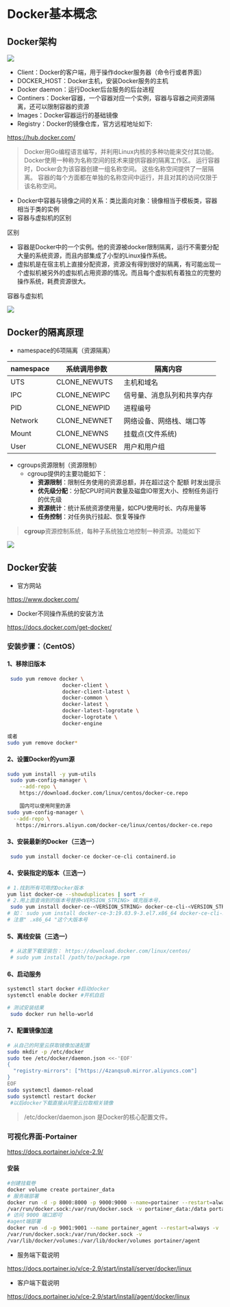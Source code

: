 # Docker基本概念

## Docker架构

![](https://notes-pic-cjs.oss-cn-chengdu.aliyuncs.com/obsidian/image_yIeJIRAOlg.png)

-   Client：Docker的客户端，用于操作docker服务器（命令行或者界面）
-   DOCKER\_HOST：Docker主机，安装Docker服务的主机
-   Docker daemon：运行Docker后台服务的后台进程
-   Continers：Docker容器，一个容器对应一个实例，容器与容器之间资源隔离，还可以限制容器的资源
-   Images：Docker容器运行的基础镜像
-   Registry：Docker的镜像仓库，官方远程地址如下:

<https://hub.docker.com/>

> Docker用Go编程语言编写，并利用Linux内核的多种功能来交付其功能。 Docker使用一种称为名称空间的技术来提供容器的隔离工作区。 运行容器时，Docker会为该容器创建一组名称空间。 这些名称空间提供了一层隔离。 容器的每个方面都在单独的名称空间中运行，并且对其的访问仅限于该名称空间。

-   Docker中容器与镜像之间的关系：类比面向对象：镜像相当于模板类，容器相当于类的实例
-   容器与虚拟机的区别

区别

-   容器是Docker中的一个实例。他的资源被docker限制隔离，运行不需要分配大量的系统资源，而且内部集成了小型的Linux操作系统。
-   虚拟机是在宿主机上直接分配资源，资源没有得到很好的隔离，有可能出现一个虚拟机被另外的虚拟机占用资源的情况。而且每个虚拟机有着独立的完整的操作系统，耗费资源很大。

容器与虚拟机

![](https://notes-pic-cjs.oss-cn-chengdu.aliyuncs.com/obsidian/image_Rau9nVn36v.png)

## Docker的隔离原理

-   namespace的6项隔离（资源隔离）

| namespace | 系统调用参数         | 隔离内容          |
| --------- | -------------- | ------------- |
| UTS       | CLONE\_NEWUTS  | 主机和域名         |
| IPC       | CLONE\_NEWIPC  | 信号量、消息队列和共享内存 |
| PID       | CLONE\_NEWPID  | 进程编号          |
| Network   | CLONE\_NEWNET  | 网络设备、网络栈、端口等  |
| Mount     | CLONE\_NEWNS   | 挂载点(文件系统)     |
| User      | CLONE\_NEWUSER | 用户和用户组        |

-   cgroups资源限制（资源限制）
    -   cgroup提供的主要功能如下：
        -   **资源限制**：限制任务使用的资源总额，并在超过这个 配额 时发出提示
        -   **优先级分配**：分配CPU时间片数量及磁盘IO带宽大小、控制任务运行的优先级
        -   **资源统计**：统计系统资源使用量，如CPU使用时长、内存用量等
        -   **任务控制**：对任务执行挂起、恢复等操作

> **cgroup**资源控制系统，每种子系统独立地控制一种资源。功能如下

![](https://notes-pic-cjs.oss-cn-chengdu.aliyuncs.com/obsidian/image_30XstUAPxE.png)

## Docker安装

-   官方网站

<https://www.docker.com/>

-   Docker不同操作系统的安装方法

<https://docs.docker.com/get-docker/>

### 安装步骤：（CentOS）

#### 1、移除旧版本

```bash
 sudo yum remove docker \
                  docker-client \
                  docker-client-latest \
                  docker-common \
                  docker-latest \
                  docker-latest-logrotate \
                  docker-logrotate \
                  docker-engine
                  
或者
sudo yum remove docker*

```

#### 2、设置Docker的yum源

```bash
sudo yum install -y yum-utils
 sudo yum-config-manager \
    --add-repo \
    https://download.docker.com/linux/centos/docker-ce.repo
    
    国内可以使用阿里的源
sudo yum-config-manager \
  --add-repo \
   https://mirrors.aliyun.com/docker-ce/linux/centos/docker-ce.repo


```

#### 3、安装最新的Docker（三选一）

```bash
 sudo yum install docker-ce docker-ce-cli containerd.io
```

#### 4、安装指定的版本（三选一）

```bash
# 1.找到所有可用的Docker版本
yum list docker-ce --showduplicates | sort -r
# 2.用上面查询到的版本号替换<VERSION_STRING> 填充版本号，
 sudo yum install docker-ce-<VERSION_STRING> docker-ce-cli-<VERSION_STRING> containerd.io 
# 如： sudo yum install docker-ce-3:19.03.9-3.el7.x86_64 docker-ce-cli-3:19.03.9-3.el7.x86_64 containerd.io
# 注意" .x86_64 "这个大版本号
```

#### 5、离线安装（三选一）

```bash
 # 从这里下载安装包： https://download.docker.com/linux/centos/
 # sudo yum install /path/to/package.rpm
```

#### 6、启动服务

```bash
systemctl start docker #启动docker
systemctl enable docker #开机自启

# 测试安装结果
 sudo docker run hello-world

```

#### 7、配置镜像加速

```bash
# 从自己的阿里云获取镜像加速配置
sudo mkdir -p /etc/docker
sudo tee /etc/docker/daemon.json <<-'EOF'
{
  "registry-mirrors": ["https://4zanqsu0.mirror.aliyuncs.com"]
}
EOF
sudo systemctl daemon-reload
sudo systemctl restart docker
 #以后docker下载直接从阿里云拉取相关镜像
```

> /etc/docker/daemon.json 是Docker的核心配置文件。

### 可视化界面-Portainer

<https://docs.portainer.io/v/ce-2.9/>

#### 安装

```bash
#创建挂载卷
docker volume create portainer_data
# 服务端部署 
docker run -d -p 8000:8000 -p 9000:9000 --name=portainer --restart=always -v
/var/run/docker.sock:/var/run/docker.sock -v portainer_data:/data portainer/portainer-ce 
# 访问 9000 端口即可
#agent端部署 
docker run -d -p 9001:9001 --name portainer_agent --restart=always -v
/var/run/docker.sock:/var/run/docker.sock -v
/var/lib/docker/volumes:/var/lib/docker/volumes portainer/agent
```

-   服务端下载说明

<https://docs.portainer.io/v/ce-2.9/start/install/server/docker/linux>

-   客户端下载说明

<https://docs.portainer.io/v/ce-2.9/start/install/agent/docker/linux>
